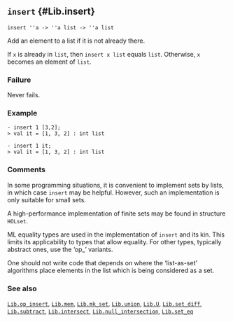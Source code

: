 ## `insert` {#Lib.insert}


```
insert ''a -> ''a list -> ''a list
```



Add an element to a list if it is not already there.


If `x` is already in `list`, then `insert x list` equals `list`.
Otherwise, `x` becomes an element of `list`.

### Failure

Never fails.

### Example

    
    - insert 1 [3,2];
    > val it = [1, 3, 2] : int list
    
    - insert 1 it;
    > val it = [1, 3, 2] : int list
    



### Comments

In some programming situations, it is convenient to implement sets
by lists, in which case `insert` may be helpful. However, such
an implementation is only suitable for small sets.

A high-performance implementation of finite sets may be found in
structure `HOLset`.

ML equality types are used in the implementation of `insert` and its kin.
This limits its applicability to types that allow equality. For other
types, typically abstract ones, use the ‘op_’ variants.

One should not write code that depends on where the ‘list-as-set’
algorithms place elements in the list which is being considered as a
set.

### See also

[`Lib.op_insert`](#Lib.op_insert), [`Lib.mem`](#Lib.mem), [`Lib.mk_set`](#Lib.mk_set), [`Lib.union`](#Lib.union), [`Lib.U`](#Lib.U), [`Lib.set_diff`](#Lib.set_diff), [`Lib.subtract`](#Lib.subtract), [`Lib.intersect`](#Lib.intersect), [`Lib.null_intersection`](#Lib.null_intersection), [`Lib.set_eq`](#Lib.set_eq)

